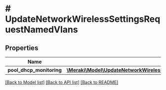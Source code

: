 # # UpdateNetworkWirelessSettingsRequestNamedVlans

## Properties

Name | Type | Description | Notes
------------ | ------------- | ------------- | -------------
**pool_dhcp_monitoring** | [**\Meraki\Model\UpdateNetworkWirelessSettingsRequestNamedVlansPoolDhcpMonitoring**](UpdateNetworkWirelessSettingsRequestNamedVlansPoolDhcpMonitoring.md) |  | [optional]

[[Back to Model list]](../../README.md#models) [[Back to API list]](../../README.md#endpoints) [[Back to README]](../../README.md)

